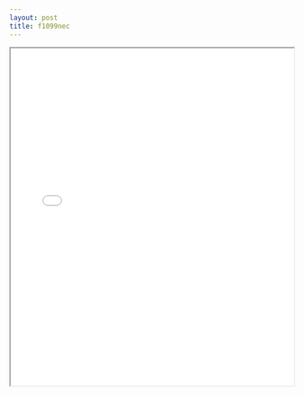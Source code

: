 ```yaml
---
layout: post
title: f1099nec
---
```


<div class="pdf-container">
<iframe src="ea/assets/pdfs/f1099nec.pdf" height="600" width="100%" allowFullScreen="true"></iframe>
</div>


